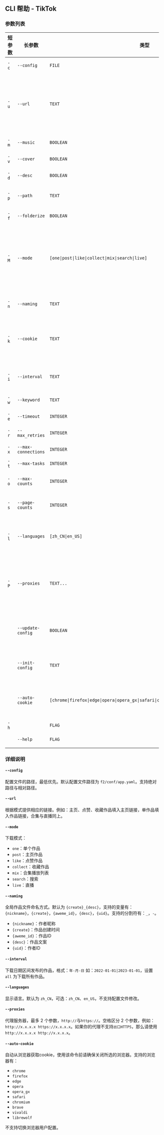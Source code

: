 ## CLI 帮助 - TikTok

### 参数列表

| 短参数 | 长参数 | 类型 | 说明 |
| ------ | ------ | ---- | ---- |
| `-c`   | `--config` | `FILE` | 配置文件的路径，最低优先 |
| `-u`   | `--url` | `TEXT` | 根据模式提供相应的链接。例如：主页、点赞、收藏作品填入主页链接，单作品填入作品链接，合集与直播同上 |
| `-m`   | `--music` | `BOOLEAN` | 是否保存视频原声 |
| `-v`   | `--cover` | `BOOLEAN` | 是否保存视频封面 |
| `-d`   | `--desc` | `BOOLEAN` | 是否保存视频文案 |
| `-p`   | `--path` | `TEXT` | 作品保存位置，支持绝对与相对路径 |
| `-f`   | `--folderize` | `BOOLEAN` | 是否将作品保存到单独的文件夹 |
| `-M`   | `--mode` | `[one\|post\|like\|collect\|mix\|search\|live]` | 下载模式：单个作品(one)，主页作品(post)，点赞作品(like)，收藏作品(collect)，合集播放列表(mix)，搜索(search)，直播(live) |
| `-n`   | `--naming` | `TEXT` | 全局作品文件命名方式，前往文档查看更多帮助 |
| `-k`   | `--cookie` | `TEXT` | 登录后的cookie，如果使用未登录的cookie，则无法持久稳定下载作品 |
| `-i`   | `--interval` | `TEXT` | 下载日期区间发布的作品，格式：`2022-01-01|2023-01-01`，`all` 为下载所有作品 |
| `-w`   | `--keyword` | `TEXT` | 搜索关键字，用于搜索作品 |
| `-e`   | `--timeout` | `INTEGER` | 网络请求超时时间 |
| `-r`   | `--max_retries` | `INTEGER` | 网络请求超时重试数 |
| `-x`   | `--max-connections` | `INTEGER` | 网络请求并发连接数 |
| `-t`   | `--max-tasks` | `INTEGER` | 异步的任务数 |
| `-o`   | `--max-counts` | `INTEGER` | 最大作品下载数。`0` 表示无限制 |
| `-s`   | `--page-counts` | `INTEGER` | 从接口每页可获取作品数，不建议超过 `20` |
| `-l`   | `--languages` | `[zh_CN\|en_US]` | 显示语言。默认为 `zh_CN`，可选：`zh_CN`、`en_US`，不支持配置文件修改 |
| `-P`   | `--proxies` | `TEXT...` | 代理服务器，最多 2 个参数，`http://`与`https://`。空格区分 2 个参数，例如：`http://x.x.x.x https://x.x.x.x` |
|        | `--update-config` | `BOOLEAN` | 使用命令行选项更新配置文件。需要先使用`-c`选项提供一个配置文件路径 |
|        | `--init-config` | `TEXT` | 初始化配置文件。不能同时初始化和更新配置文件 |
|        | `--auto-cookie` | `[chrome\|firefox\|edge\|opera\|opera_gx\|safari\|chromium\|brave\|vivaldi\|librewolf]` | 自动从浏览器获取cookie，使用该命令前请确保关闭所选的浏览器 |
| `-h`   |               | `FLAG` | 显示富文本帮助 |
|        | `--help`      | `FLAG` | 显示帮助信息并退出 |

### 详细说明

#### `--config`

配置文件的路径，最低优先。默认配置文件路径为 `f2/conf/app.yaml`。支持绝对路径与相对路径。

#### `--url`

根据模式提供相应的链接。例如：主页、点赞、收藏作品填入主页链接，单作品填入作品链接，合集与直播同上。

#### `--mode`

下载模式：
- `one`：单个作品
- `post`：主页作品
- `like`：点赞作品
- `collect`：收藏作品
- `mix`：合集播放列表
- `search`：搜索
- `live`：直播

#### `--naming`

全局作品文件命名方式。默认为 `{create}_{desc}`，支持的变量有：`{nickname}`，`{create}`，`{aweme_id}`，`{desc}`，`{uid}`。支持的分割符有：`_`，`-`。

- `{nickname}`：作者昵称
- `{create}`：作品创建时间
- `{aweme_id}`：作品ID
- `{desc}`：作品文案
- `{uid}`：作者ID

#### `--interval`

下载日期区间发布的作品，格式：`年-月-日` 如：`2022-01-01|2023-01-01`，设置`all` 为下载所有作品。

#### `--languages`

显示语言。默认为 `zh_CN`，可选：`zh_CN`、`en_US`，不支持配置文件修改。

#### `--proxies`

代理服务器，最多 2 个参数，`http://`与`https://`。空格区分 2 个参数，例如：`http://x.x.x.x https://x.x.x.x`。如果你的代理不支持`出口HTTPS`，那么请使用`http://x.x.x.x http://x.x.x.x`。

#### `--auto-cookie`

自动从浏览器获取cookie，使用该命令前请确保关闭所选的浏览器。支持的浏览器有：
- `chrome`
- `firefox`
- `edge`
- `opera`
- `opera_gx`
- `safari`
- `chromium`
- `brave`
- `vivaldi`
- `librewolf`

不支持切换浏览器用户配置。
